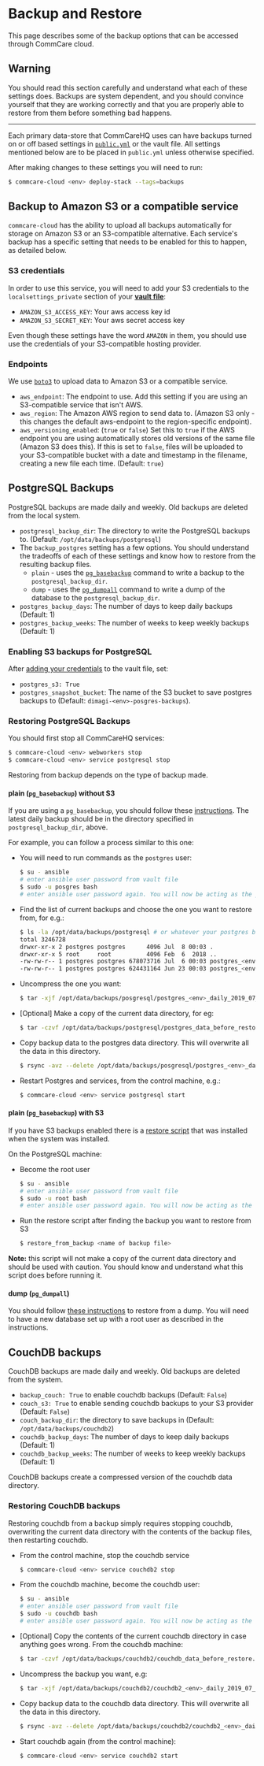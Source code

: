# Backup and Restore

This page describes some of the backup options that can be accessed through CommCare cloud.

## Warning

You should read this section carefully and understand what each of these settings does. Backups are system dependent, and you should convince yourself that they are working correctly and that you are properly able to restore from them before something bad happens.

------

Each primary data-store that CommCareHQ uses can have backups turned on or off based settings in [`public.yml`](./env/index.md#publicyml) or the vault file. All settings mentioned below are to be placed in `public.yml` unless otherwise specified.

After making changes to these settings you will need to run:

``` bash
$ commcare-cloud <env> deploy-stack --tags=backups
```

## Backup to Amazon S3 or a compatible service

`commcare-cloud` has the ability to upload all backups automatically for storage on Amazon S3 or an S3-compatible alternative. Each service's backup has a specific setting that needs to be enabled for this to happen, as detailed below.

### S3 credentials
In order to use this service, you will need to add your S3 credentials to the `localsettings_private` section of your **[vault file](https://github.com/dimagi/commcare-cloud/blob/master/src/commcare_cloud/ansible/README.md#managing-secrets-with-vault)**:

- `AMAZON_S3_ACCESS_KEY`: Your aws access key id
- `AMAZON_S3_SECRET_KEY`: Your aws secret access key

Even though these settings have the word `AMAZON` in them, you should use use the credentials of your S3-compatible hosting provider.

### Endpoints
We use [`boto3`](https://boto3.amazonaws.com/v1/documentation/api/latest/index.html?id=docs_gateway) to upload data to Amazon S3 or a compatible service.

- `aws_endpoint`: The endpoint to use. Add this setting if you are using an S3-compatible service that isn't AWS.
- `aws_region`: The Amazon AWS region to send data to. (Amazon S3 only - this changes the default aws-endpoint to the region-specific endpoint).
- `aws_versioning_enabled`: (`true` or `false`) Set this to `true` if the AWS endpoint you are using automatically stores old versions of the same file (Amazon S3 does this). If this is set to `false`, files will be uploaded to your S3-compatible bucket with a date and timestamp in the filename, creating a new file each time. (Default: `true`)

## PostgreSQL Backups

PostgreSQL backups are made daily and weekly. Old backups are deleted from the local system.

- `postgresql_backup_dir`: The directory to write the PostgreSQL backups to. (Default: `/opt/data/backups/postgresql`)
- The `backup_postgres` setting has a few options. You should understand the tradeoffs of each of these settings and know how to restore from the resulting backup files. 
    - `plain` - uses the [`pg_basebackup`](https://www.postgresql.org/docs/9.6/app-pgbasebackup.html) command to write a backup to the `postgresql_backup_dir`. 
    - `dump` - uses the [`pg_dumpall`](https://www.postgresql.org/docs/9.6/app-pg-dumpall.html) command to write a dump of the database to the `postgresql_backup_dir`.
- `postgres_backup_days`: The number of days to keep daily backups (Default: 1)
- `postgres_backup_weeks`: The number of weeks to keep weekly backups (Default: 1)

### Enabling S3 backups for PostgreSQL

After [adding your credentials](#amazon-s3-credentials) to the vault file, set:

- `postgres_s3: True`
- `postgres_snapshot_bucket`: The name of the S3 bucket to save postgres backups to (Default: `dimagi-<env>-posgres-backups`).

### Restoring PostgreSQL Backups

You should first stop all CommCareHQ services:

``` bash
$ commcare-cloud <env> webworkers stop
$ commcare-cloud <env> service postgresql stop
```

Restoring from backup depends on the type of backup made.

#### plain (`pg_basebackup`) without S3

If you are using a `pg_basebackup`, you should follow these [instructions](https://www.postgresql.org/docs/9.6/continuous-archiving.html#BACKUP-PITR-RECOVERY). The latest daily backup should be in the directory specified in `postgresql_backup_dir`, above. 

For example, you can follow a process similar to this one:

- You will need to run commands as the `postgres` user:

    ``` bash
    $ su - ansible
    # enter ansible user password from vault file
    $ sudo -u posgres bash
    # enter ansible user password again. You will now be acting as the posgres user
    ```

- Find the list of current backups and choose the one you want to restore from, for e.g.:

    ``` bash 
    $ ls -la /opt/data/backups/postgresql # or whatever your postgres backup directory is set to 
    total 3246728
    drwxr-xr-x 2 postgres postgres      4096 Jul  8 00:03 .
    drwxr-xr-x 5 root     root          4096 Feb  6  2018 ..
    -rw-rw-r-- 1 postgres postgres 678073716 Jul  6 00:03 postgres_<env>_daily_2019_07_06.gz
    -rw-rw-r-- 1 postgres postgres 624431164 Jun 23 00:03 postgres_<env>_weekly_2019_06_23.gz
    ```
- Uncompress the one you want:
    ``` bash
    $ tar -xjf /opt/data/backups/posgresql/postgres_<env>_daily_2019_07_06.gz -C /opt/data/backups/postgresql
    ```
    
- [Optional] Make a copy of the current data directory, for eg:

    ```bash
    $ tar -czvf /opt/data/backups/postgresql/postgres_data_before_restore.tar.gz /opt/data/posgresql/9.6/main
    ```

-  Copy backup data to the postgres data directory. This will overwrite all the data in this directory.

    ``` bash
    $ rsync -avz --delete /opt/data/backups/posgresql/postgres_<env>_daily_2019_07_06 /opt/data/posgresql/9.6/main
    ```

- Restart Postgres and services, from the control machine, e.g.:

    ``` bash
    $ commcare-cloud <env> service postgresql start
    ```

#### plain (`pg_basebackup`) with S3

If you have S3 backups enabled there is a [restore script](https://github.com/dimagi/commcare-cloud/blob/master/src/commcare_cloud/ansible/roles/pg_backup/templates/plain/restore_from_backup.sh.j2) that was installed when the system was installed. 

On the PostgreSQL machine:

- Become the root user
    ``` bash
    $ su - ansible
    # enter ansible user password from vault file
    $ sudo -u root bash
    # enter ansible user password again. You will now be acting as the root user
    ```

- Run the restore script after finding the backup you want to restore from S3
    ``` bash
    $ restore_from_backup <name of backup file>
    ```

**Note:** this script will not make a copy of the current data directory and should be used with caution. You should know and understand what this script does before running it. 

#### dump (`pg_dumpall`)

You should follow [these instructions](https://www.postgresql.org/docs/9.6/backup-dump.html#BACKUP-DUMP-ALL) to restore from a dump. You will need to have a new database set up with a root user as described in the instructions.

## CouchDB backups

CouchDB backups are made daily and weekly. Old backups are deleted from the system.

- `backup_couch: True` to enable couchdb backups (Default: `False`)
- `couch_s3: True` to enable sending couchdb backups to your S3 provider (Default: `False`)
- `couch_backup_dir`: the directory to save backups in (Default: `/opt/data/backups/couchdb2`)
- `couchdb_backup_days`: The number of days to keep daily backups (Default: 1)
- `couchdb_backup_weeks`: The number of weeks to keep weekly backups (Default: 1)

CouchDB backups create a compressed version of the couchdb data directory.

### Restoring CouchDB backups

Restoring couchdb from a backup simply requires stopping couchdb, overwriting the current data directory with the contents of the backup files, then restarting couchdb.

- From the control machine, stop the couchdb service

    ``` bash
    $ commcare-cloud <env> service couchdb2 stop
    ```

- From the couchdb machine, become the couchdb user:
    ``` bash
    $ su - ansible
    # enter ansible user password from vault file
    $ sudo -u couchdb bash
    # enter ansible user password again. You will now be acting as the couchdb user
    ```
- [Optional] Copy the contents of the current couchdb directory in case anything goes wrong. From the couchdb machine:

    ``` bash
    $ tar -czvf /opt/data/backups/couchdb2/couchdb_data_before_restore.tar.gz /opt/data/couchdb2/
    ```

- Uncompress the backup you want, e.g:

    ``` bash
    $ tar -xjf /opt/data/backups/couchdb2/couchdb2_<env>_daily_2019_07_06.gz -C /opt/data/backups/couchdb
    ```

-  Copy backup data to the couchdb data directory. This will overwrite all the data in this directory.

    ``` bash
    $ rsync -avz --delete /opt/data/backups/couchdb2/couchdb2_<env>_daily_<date> /opt/data/couchdb2
    ```

- Start couchdb again (from the control machine):

    ``` bash
    $ commcare-cloud <env> service couchdb2 start
    ```
